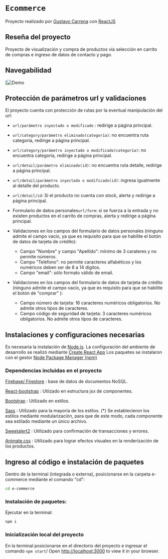# `Ecommerce`
Proyecto realizado por [Gustavo Carrena](https://www.linkedin.com/in/gustavo-hern%C3%A1n-carrena-3116b79/?trk=people-guest_people_search-card&original_referer=https%3A%2F%2Fwww%2Egoogle%2Ecom%2F&originalSubdomain=ar) con [ReactJS]
## Reseña del proyecto
Proyecto de visualización y compra de productos vía selección en carrito de compras e ingreso de datos de contacto y pago.
## Navegabilidad

[![Demo](/assets/video/gif.gif)

## Protección de parámetros url y validaciones
El proyecto cuenta con protección de rutas por la eventual manipulación del url:
- `url/parámetro inyectado o modificado` : redirige a página principal.
- `url/category/parámetro eliminado(categoría)`: no encuentra ruta categoría, redirige a página principal.
- `url/category/parámetro inyectado o modificado(categoría)`: no encuentra categoría, redirige a página principal.
- `url/detail/parámetro eliminado(id)`: no encuentra ruta detalle, redirige a página principal.
- `url/detail/parámetro inyectado o modificado(id)`: ingresa igualmente al detalle del producto.
- `url/detail/id`: Si el producto no cuenta con stock, alerta y redirige a página principal.
- Formulario de datos personales`url/form`: si se fuerza a la entrada y no existen productos en el carrito de compras, alerta y redirige a página principal.
- Validaciones en los campos del formulario de datos personales (ninguno admite el campo vacío, ya que es requisito para que se habilite el botón de datos de tarjeta de crédito):
    - Campo "Nombre" y campo "Apellido": mínimo de 3 carateres y no permite números.
    - Campo "Teléfono": no permite caracteres alfabéticos y los numéricos deben ser de 8 a 14 dígitos.
    - Campo "email": sólo formato válido de email.

- Validaciones en los campos del formulario de datos de tarjeta de crédito (ninguno admite el campo vacío, ya que es requisito para que se habilite el botón de "comprar" ):
    - Campo número de tarjeta: 16 caracteres numéricos obligatorios. No admite otros tipos de caracteres.
    - Campo código de seguridad de tarjeta: 3 caracteres numéricos obligatorios. No admite otros tipos de caracteres.

## Instalaciones y configuraciones necesarias
Es necesaria la instalación de [Node.js](https://nodejs.org/).
La configuración del ambiente de desarrollo se realizó mediante [Create React App](https://github.com/facebook/create-react-app)
Los paquetes se instalaron con el gestor [Node Package Manager (npm)](https://www.npmjs.com/)
### Dependencias incluidas en el proyecto
[Firebase/ Firestore](https://firebase.google.com/) : base de datos de documentos NoSQL.  

[React-bootstrap](https://react-bootstrap.github.io/) : Utlizado en estructura jsx de componentes.  

[Bootstrap](https://getbootstrap.com/) : Utilizado en estilos.  

[Sass](https://sass-lang.com/) : Utilizado para la mayoría de los estilos. (*) Se establecieron los estilos mediante modularización, para que de este modo, cada componente sea estilado mediante un único archivo.  

[Sweetalert2](https://sweetalert2.github.io/) : Utilizado para confirmación de transacciones y errores.  

[Animate.css](https://animate.style/) : Utilizado para lograr efectos visuales en la renderización de los productos.  

## Ingreso al código e instalación de paquetes
Dentro de la terminal (integrada o externa), posicionarse en la carpeta e-commerce mediante el comando "cd":
```sh
cd e-commerce
```

### Instalación de paquetes:
Ejecutar en la terminal:
```sh
npm i
```

### Inicialización local del proyecto
En la terminal posicionarse en el directorio del proyecto e ingresar el comando `npm start`/
Open [http://localhost:3000](http://localhost:3000) to view it in your browser.

[ReactJS]: <https://es.reactjs.org/>
 
 